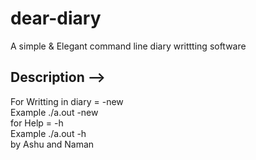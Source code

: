# dear-diary
A simple &amp; Elegant command line diary writtting software

## Description -->
For Writting in diary = <object file> -new<br> 
Example ./a.out -new<br>
for Help = <object file> -h<br>
Example ./a.out -h<br>
by
Ashu and Naman
